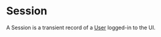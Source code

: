 # Session

A Session is a transient record of a [User](http://supergiant.readthedocs.io/en/docs/Concepts/user/) logged-in to the UI.